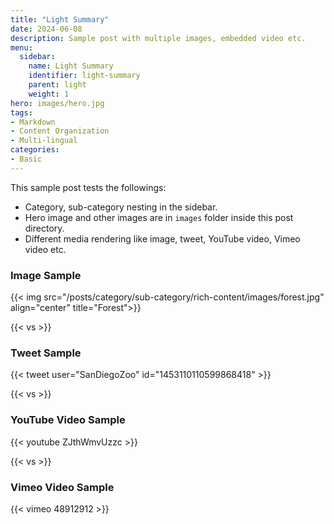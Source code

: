 ```yaml
---
title: "Light Summary"
date: 2024-06-08
description: Sample post with multiple images, embedded video etc.
menu:
  sidebar:
    name: Light Summary
    identifier: light-summary
    parent: light
    weight: 1
hero: images/hero.jpg
tags:
- Markdown
- Content Organization
- Multi-lingual
categories:
- Basic
---
```


This sample post tests the followings:

- Category, sub-category nesting in the sidebar.
- Hero image and other images are in `images` folder inside this post directory.
- Different media rendering like image, tweet, YouTube video, Vimeo video etc.

### Image Sample

{{< img src="/posts/category/sub-category/rich-content/images/forest.jpg" align="center" title="Forest">}}

{{< vs >}}

### Tweet Sample

{{< tweet user="SanDiegoZoo" id="1453110110599868418" >}}

{{< vs >}}

### YouTube Video Sample

{{< youtube ZJthWmvUzzc >}}

{{< vs >}}

### Vimeo Video Sample

{{< vimeo 48912912 >}}
